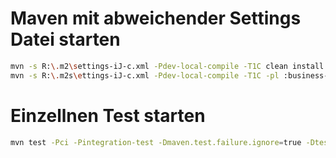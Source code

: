 # Maven mit abweichender Settings Datei starten
```bash
mvn -s R:\.m2\settings-iJ-c.xml -Pdev-local-compile -T1C clean install
mvn -s R:\.m2s\ettings-iJ-c.xml -Pdev-local-compile -T1C -pl :business-process install -amd
```

# Einzellnen Test starten
```bash
mvn test -Pci -Pintegration-test -Dmaven.test.failure.ignore=true -Dtest=TheTestClassToExecute
```
